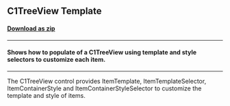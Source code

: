 ## C1TreeView Template
#### [Download as zip](https://grapecity.github.io/DownGit/#/home?url=https://github.com/GrapeCity/ComponentOne-WPF-Samples/tree/master/NET_4.5.2/C1.WPF/CS/C1TreeViewTemplateSample)
____
#### Shows how to populate of a C1TreeView using template and style selectors to customize each item.
____
The C1TreeView control provides ItemTemplate, ItemTemplateSelector, ItemContainerStyle
and ItemContainerStyleSelector to customize the template and style of items.
